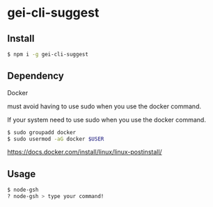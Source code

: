 gei-cli-suggest
===

## Install

```bash
$ npm i -g gei-cli-suggest
```

## Dependency

Docker

must avoid having to use sudo when you use the docker command.

If your system need to use sudo when you use the docker command.
```bash
$ sudo groupadd docker
$ sudo usermod -aG docker $USER
```
https://docs.docker.com/install/linux/linux-postinstall/


## Usage

```bash
$ node-gsh
? node-gsh > type your command!
```

